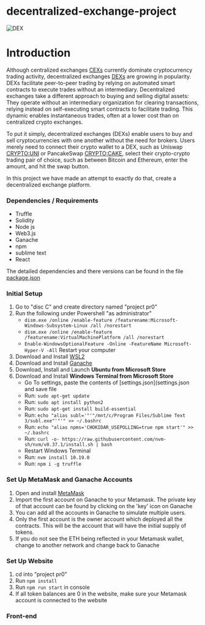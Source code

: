 # decentralized-exchange-project

![DEX](https://user-images.githubusercontent.com/83671629/138368750-a9cfd0ad-2577-425b-8450-04770c05be6a.jpg)

# Introduction 

Although centralized exchanges [CEXs](https://www.investopedia.com/tech/what-are-centralized-cryptocurrency-exchanges/) currently dominate cryptocurrency trading activity, decentralized exchanges [DEXs](https://www.investopedia.com/terms/d/decentralizedmarket.asp) are growing in popularity. DEXs facilitate peer-to-peer trading by relying on automated smart contracts to execute trades without an intermediary.
Decentralized exchanges take a different approach to buying and selling digital assets: They operate without an intermediary organization for clearing transactions, relying instead on self-executing smart contracts to facilitate trading. This dynamic enables instantaneous trades, often at a lower cost than on centralized crypto exchanges.

To put it simply, decentralized exchanges (DEXs) enable users to buy and sell cryptocurrencies with one another without the need for brokers. Users merely need to connect their crypto wallet to a DEX, such as Uniswap [CRYPTO:UNI](https://uniswap.org/) or PancakeSwap [CRYPTO:CAKE](https://pancakeswap.finance/), select their crypto-crypto trading pair of choice, such as between Bitcoin and Ethereum, enter the amount, and hit the swap button. 

In this project we have made an attempt to exactly do that, create a decentralized exchange platform.

### Dependencies / Requirements

- Truffle 
- Solidity 
- Node js
- Web3.js 
- Ganache 
- npm
- sublime text
- React

The detailed dependencies and there versions can be found in the file [package.json
](package.json)


### Initial Setup

1. Go to "disc C" and create directory named "project pr0"
2. Run the following under Powershell "as administrator" 
    * ` dism.exe /online /enable-feature /featurename:Microsoft-Windows-Subsystem-Linux /all /norestart `
    * ` dism.exe /online /enable-feature /featurename:VirtualMachinePlatform /all /norestart `
    * ` Enable-WindowsOptionalFeature -Online -FeatureName Microsoft-Hyper-V -All `
      Restart your computer
3. Download and Install [WSL2](https://docs.microsoft.com/en-us/windows/wsl/install)
4. Download and Install [Ganache](https://www.trufflesuite.com/ganache)
5. Download, Install and Launch **Ubuntu from Microsoft Store**
6. Download and Install **Windows Terminal from Microsoft Store**
    * Go To settings, paste the contents of [settings.json](settings.json and save file
    * Run: `sudo apt-get update`
    * Run: `sudo apt install python2`
    * Run: `sudo apt-get install build-essential`
    * Run: `echo "alias subl='"'"/mnt/c/Program Files/Sublime Text 3/subl.exe"'"'" >> ~/.bashrc`
    * Run: `echo "alias npms='CHOKIDAR_USEPOLLING=true npm start'" >> ~/.bashrc`
    * Run: `curl -o- https://raw.githubusercontent.com/nvm-sh/nvm/v0.37.1/install.sh | bash`
    * Restart Windows Terminal
    * Run: `nvm install 10.19.0`
    * Run: `npm i -g truffle`

### Set Up MetaMask and Ganache Accounts

1. Open and install [MetaMask](https://metamask.io/)
2. Import the first account on Ganache to your Metamask. The private key of that account can be found by clicking on the 'key' icon on Ganache
3. You can add all the accounts in Ganache to simulate multiple users.
4. Only the first account is the owner account which deployed all the contracts. This will be the account that will have the initial supply of tokens.
5. If you do not see the ETH being reflected in your Metamask wallet, change to another network and change back to Ganache

### Set Up Website

1. cd into "project pr0"
2. Run `npm install`
3. Run `npm run start` in console
4. If all token balances are 0 in the website, make sure your Metamask account is connected to the website


### Front-end

